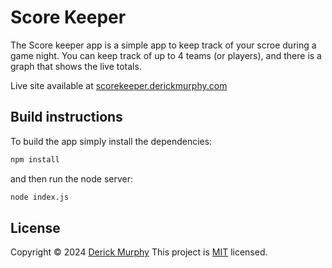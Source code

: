 # Score Keeper

The Score keeper app is a simple app to keep track of your scroe during a game night. You can keep track of up to 4 teams (or players), and there is a graph that shows the live totals.

Live site available at [scorekeeper.derickmurphy.com](https://scorekeeper.derickmurphy.com/)

## Build instructions

To build the app simply install the dependencies:

```bash
npm install
```

and then run the node server:

```bash
node index.js
```

## License
Copyright © 2024 [Derick Murphy](https://github.com/ContraryRobin3)
This project is [MIT](https://github.com/ContraryRobin3/digital-clock/blob/main/LICENSE) licensed.